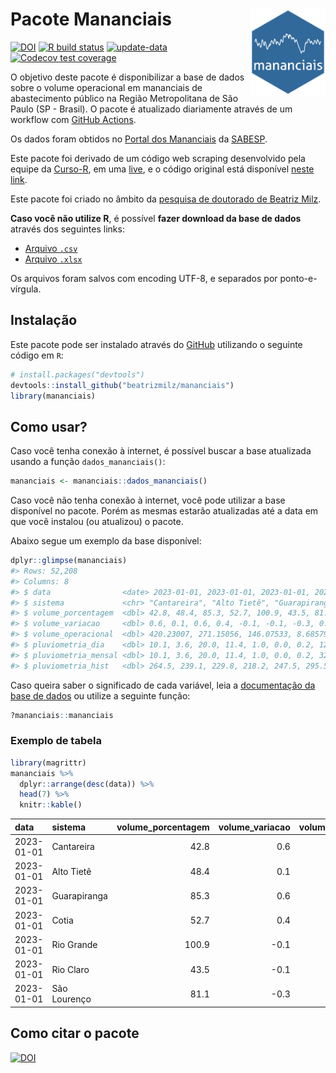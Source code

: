 
<!-- README.md is generated from README.Rmd. Please edit that file -->

# Pacote Mananciais <img src="man/figures/hexlogo.png" align="right" width = "120px"/>

<!-- badges: start -->

[![DOI](https://zenodo.org/badge/DOI/10.5281/zenodo.4733056.svg)](https://doi.org/10.5281/zenodo.4733056)
[![R build
status](https://github.com/beatrizmilz/mananciais/workflows/R-CMD-check/badge.svg)](https://github.com/beatrizmilz/mananciais/actions)
[![update-data](https://github.com/beatrizmilz/mananciais/actions/workflows/2-update_data.yaml/badge.svg)](https://github.com/beatrizmilz/mananciais/actions/workflows/2-update_data.yaml)
[![Codecov test
coverage](https://codecov.io/gh/beatrizmilz/mananciais/branch/master/graph/badge.svg)](https://codecov.io/gh/beatrizmilz/mananciais?branch=master)
<!-- badges: end -->

O objetivo deste pacote é disponibilizar a base de dados sobre o volume
operacional em mananciais de abastecimento público na Região
Metropolitana de São Paulo (SP - Brasil). O pacote é atualizado
diariamente através de um workflow com [GitHub
Actions](https://github.com/beatrizmilz/mananciais/actions).

Os dados foram obtidos no [Portal dos
Mananciais](http://mananciais.sabesp.com.br/Situacao) da
[SABESP](http://site.sabesp.com.br/site/Default.aspx).

Este pacote foi derivado de um código web scraping desenvolvido pela
equipe da [Curso-R](https://www.curso-r.com/), em uma
[live](https://youtu.be/jvZIxrMmOcQ), e o código original está
disponível [neste
link](https://github.com/curso-r/lives/blob/master/drafts/20200730_scraper_sabesp.R).

Este pacote foi criado no âmbito da [pesquisa de doutorado de Beatriz
Milz](https://beatrizmilz.github.io/tese/).

**Caso você não utilize R**, é possível **fazer download da base de
dados** através dos seguintes links:

- [Arquivo
  `.csv`](https://github.com/beatrizmilz/mananciais/raw/master/inst/extdata/mananciais.csv)
- [Arquivo
  `.xlsx`](https://github.com/beatrizmilz/mananciais/blob/master/inst/extdata/mananciais.xlsx?raw=true)

Os arquivos foram salvos com encoding UTF-8, e separados por
ponto-e-vírgula.

## Instalação

Este pacote pode ser instalado através do [GitHub](https://github.com/)
utilizando o seguinte código em `R`:

``` r
# install.packages("devtools")
devtools::install_github("beatrizmilz/mananciais")
library(mananciais)
```

## Como usar?

Caso você tenha conexão à internet, é possível buscar a base atualizada
usando a função `dados_mananciais()`:

``` r
mananciais <- mananciais::dados_mananciais() 
```

Caso você não tenha conexão à internet, você pode utilizar a base
disponível no pacote. Porém as mesmas estarão atualizadas até a data em
que você instalou (ou atualizou) o pacote.

Abaixo segue um exemplo da base disponível:

``` r
dplyr::glimpse(mananciais)
#> Rows: 52,208
#> Columns: 8
#> $ data                <date> 2023-01-01, 2023-01-01, 2023-01-01, 2023-01-01, 2…
#> $ sistema             <chr> "Cantareira", "Alto Tietê", "Guarapiranga", "Cotia…
#> $ volume_porcentagem  <dbl> 42.8, 48.4, 85.3, 52.7, 100.9, 43.5, 81.1, 42.2, 4…
#> $ volume_variacao     <dbl> 0.6, 0.1, 0.6, 0.4, -0.1, -0.1, -0.3, 0.7, 0.2, 0.…
#> $ volume_operacional  <dbl> 420.23007, 271.15056, 146.07533, 8.68579, 113.1387…
#> $ pluviometria_dia    <dbl> 10.1, 3.6, 20.0, 11.4, 1.0, 0.0, 0.2, 12.7, 0.0, 0…
#> $ pluviometria_mensal <dbl> 10.1, 3.6, 20.0, 11.4, 1.0, 0.0, 0.2, 325.2, 142.2…
#> $ pluviometria_hist   <dbl> 264.5, 239.1, 229.8, 218.2, 247.5, 295.5, 273.2, 2…
```

Caso queira saber o significado de cada variável, leia a [documentação
da base de
dados](https://beatrizmilz.github.io/mananciais/reference/mananciais.html)
ou utilize a seguinte função:

``` r
?mananciais::mananciais
```

### Exemplo de tabela

``` r
library(magrittr)
mananciais %>% 
  dplyr::arrange(desc(data)) %>% 
  head(7) %>%
  knitr::kable()
```

| data       | sistema      | volume_porcentagem | volume_variacao | volume_operacional | pluviometria_dia | pluviometria_mensal | pluviometria_hist |
|:-----------|:-------------|-------------------:|----------------:|-------------------:|-----------------:|--------------------:|------------------:|
| 2023-01-01 | Cantareira   |               42.8 |             0.6 |          420.23007 |             10.1 |                10.1 |             264.5 |
| 2023-01-01 | Alto Tietê   |               48.4 |             0.1 |          271.15056 |              3.6 |                 3.6 |             239.1 |
| 2023-01-01 | Guarapiranga |               85.3 |             0.6 |          146.07533 |             20.0 |                20.0 |             229.8 |
| 2023-01-01 | Cotia        |               52.7 |             0.4 |            8.68579 |             11.4 |                11.4 |             218.2 |
| 2023-01-01 | Rio Grande   |              100.9 |            -0.1 |          113.13879 |              1.0 |                 1.0 |             247.5 |
| 2023-01-01 | Rio Claro    |               43.5 |            -0.1 |            5.94007 |              0.0 |                 0.0 |             295.5 |
| 2023-01-01 | São Lourenço |               81.1 |            -0.3 |           71.98967 |              0.2 |                 0.2 |             273.2 |

## Como citar o pacote

[![DOI](https://zenodo.org/badge/DOI/10.5281/zenodo.4733056.svg)](https://doi.org/10.5281/zenodo.4733056)

